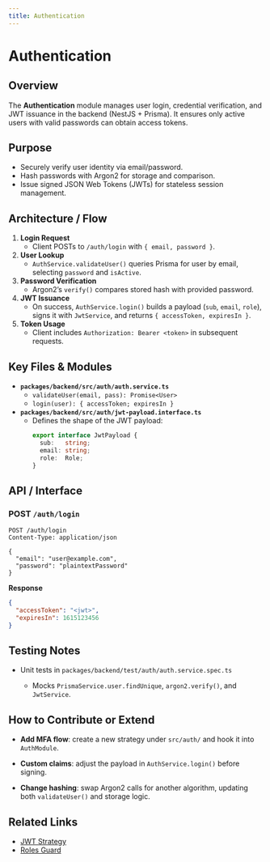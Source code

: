 ```yaml
---
title: Authentication
---
```

# Authentication

## Overview
The **Authentication** module manages user login, credential verification, and JWT issuance in the backend (NestJS + Prisma). It ensures only active users with valid passwords can obtain access tokens.

## Purpose
- Securely verify user identity via email/password.
- Hash passwords with Argon2 for storage and comparison.
- Issue signed JSON Web Tokens (JWTs) for stateless session management.

## Architecture / Flow

1. **Login Request**
    - Client POSTs to `/auth/login` with `{ email, password }`.
2. **User Lookup**
    - `AuthService.validateUser()` queries Prisma for user by email, selecting `password` and `isActive`.
3. **Password Verification**
    - Argon2’s `verify()` compares stored hash with provided password.
4. **JWT Issuance**
    - On success, `AuthService.login()` builds a payload (`sub`, `email`, `role`), signs it with `JwtService`, and returns `{ accessToken, expiresIn }`.
5. **Token Usage**
    - Client includes `Authorization: Bearer <token>` in subsequent requests.

## Key Files & Modules

- **`packages/backend/src/auth/auth.service.ts`**
    - `validateUser(email, pass): Promise<User>`
    - `login(user): { accessToken; expiresIn }`
- **`packages/backend/src/auth/jwt-payload.interface.ts`**
    - Defines the shape of the JWT payload:
      ```ts
      export interface JwtPayload {
        sub:   string;
        email: string;
        role:  Role;
      }
      ```

## API / Interface

### POST `/auth/login`
```http
POST /auth/login
Content-Type: application/json

{
  "email": "user@example.com",
  "password": "plaintextPassword"
}
```

**Response**

```json
{
  "accessToken": "<jwt>",
  "expiresIn": 1615123456
}
```

## Testing Notes

-   Unit tests in `packages/backend/test/auth/auth.service.spec.ts`

    -   Mocks `PrismaService.user.findUnique`, `argon2.verify()`, and `JwtService`.


## How to Contribute or Extend

-   **Add MFA flow**: create a new strategy under `src/auth/` and hook it into `AuthModule`.

-   **Custom claims**: adjust the payload in `AuthService.login()` before signing.

-   **Change hashing**: swap Argon2 calls for another algorithm, updating both `validateUser()` and storage logic.


## Related Links

- [JWT Strategy](./jwt-strategy)
- [Roles Guard](./roles-guard)